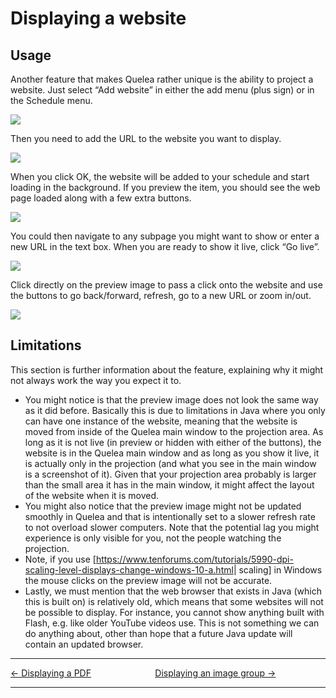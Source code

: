 # Displaying a website

## Usage

Another feature that makes Quelea rather unique is the ability to
project a website. Just select “Add website” in either the add menu
(plus sign) or in the Schedule menu.

![](Add_website.png)

Then you need to add the URL to the website you want to display.

![](Enter_URL.png)

When you click OK, the website will be added to your schedule and start
loading in the background. If you preview the item, you should see the
web page loaded along with a few extra buttons.

![](Web_preview.png)

You could then navigate to any subpage you might want to show or enter a
new URL in the text box. When you are ready to show it live, click “Go
live”.

![](Web_live.png)

Click directly on the preview image to pass a click onto the website and
use the buttons to go back/forward, refresh, go to a new URL or zoom
in/out.

![](Web_navigation.png)

## Limitations

This section is further information about the feature, explaining why it
might not always work the way you expect it to.

* You might notice is that the preview image does not look the same
way as it did before. Basically this is due to limitations in Java
where you only can have one instance of the website, meaning that
the website is moved from inside of the Quelea main window to the
projection area. As long as it is not live (in preview or hidden
with either of the buttons), the website is in the Quelea main
window and as long as you show it live, it is actually only in the
projection (and what you see in the main window is a screenshot of
it). Given that your projection area probably is larger than the
small area it has in the main window, it might affect the layout of
the website when it is moved.
* You might also notice that the preview image might not be updated
smoothly in Quelea and that is intentionally set to a slower refresh
rate to not overload slower computers. Note that the potential lag
you might experience is only visible for you, not the people
watching the projection.
* Note, if you use
\[<https://www.tenforums.com/tutorials/5990-dpi-scaling-level-displays-change-windows-10-a.html>|
scaling\] in Windows the mouse clicks on the preview image will not
be accurate.
* Lastly, we must mention that the web browser that exists in Java
(which this is built on) is relatively old, which means that some
websites will not be possible to display. For instance, you cannot
show anything built with Flash, e.g. like older YouTube videos use.
This is not something we can do anything about, other than hope that
a future Java update will contain an updated browser.

-----



[← Displaying a PDF](Displaying_a_PDF "Displaying a PDF")
&nbsp;&nbsp;&nbsp;&nbsp;&nbsp;&nbsp;&nbsp;&nbsp;&nbsp;&nbsp;&nbsp;&nbsp;&nbsp;&nbsp;&nbsp;&nbsp;&nbsp;&nbsp;&nbsp;&nbsp;&nbsp;&nbsp;&nbsp;&nbsp; [Displaying an image group
→](Displaying_an_image_group "Displaying an image group")

---
